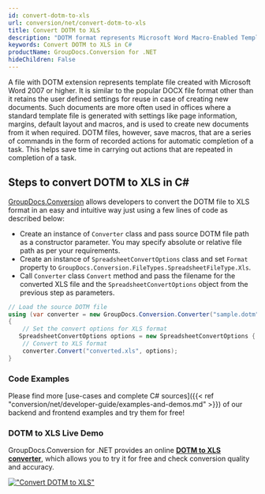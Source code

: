 ```yaml
---
id: convert-dotm-to-xls
url: conversion/net/convert-dotm-to-xls
title: Convert DOTM to XLS
description: "DOTM format represents Microsoft Word Macro-Enabled Template with .dotm extension. Learn how to convert DOTM to XLS file programmatically in C# language using GroupDocs.Conversion for .NET library."
keywords: Convert DOTM to XLS in C#
productName: GroupDocs.Conversion for .NET
hideChildren: False
---
```


A file with DOTM extension represents template file created with Microsoft Word 2007 or higher. It is similar to the popular DOCX file format other than it retains the user defined settings for reuse in case of creating new documents. Such documents are more often used in offices where a standard template file is generated with settings like page information, margins, default layout and macros, and is used to create new documents from it when required. DOTM files, however, save macros, that are a series of commands in the form of recorded actions for automatic completion of a task. This helps save time in carrying out actions that are repeated in completion of a task.

## Steps to convert DOTM to XLS in C#

[GroupDocs.Conversion](https://products.groupdocs.com/conversion/net) allows developers to convert the DOTM file to XLS format in an easy and intuitive way just using a few lines of code as described below:

* Create an instance of `Converter` class and pass source DOTM file path as a constructor parameter. You may specify absolute or relative file path as per your requirements. 
* Create an instance of `SpreadsheetConvertOptions` class and set `Format` property to `GroupDocs.Conversion.FileTypes.SpreadsheetFileType.Xls`.
* Call `Converter` class `Convert` method and pass the filename for the converted XLS file and the `SpreadsheetConvertOptions` object from the previous step as parameters.

```csharp
// Load the source DOTM file
using (var converter = new GroupDocs.Conversion.Converter("sample.dotm"))
{
    // Set the convert options for XLS format
   SpreadsheetConvertOptions options = new SpreadsheetConvertOptions { Format = GroupDocs.Conversion.FileTypes.SpreadsheetFileType.Xls };
    // Convert to XLS format
    converter.Convert("converted.xls", options);
}
```

### Code Examples

Please find more [use-cases and complete C# sources]({{< ref "conversion/net/developer-guide/examples-and-demos.md" >}}) of our backend and frontend examples and try them for free!

### DOTM to XLS Live Demo

GroupDocs.Conversion for .NET provides an online [**DOTM to XLS converter**](https://products.groupdocs.app/conversion/dotm-to-xls), which allows you to try it for free and check conversion quality and accuracy.

[!["Convert DOTM to XLS"](conversion/net/images/convert-to-xls/convert-dotm-to-xls.png)](https://products.groupdocs.app/conversion/dotm-to-xls)